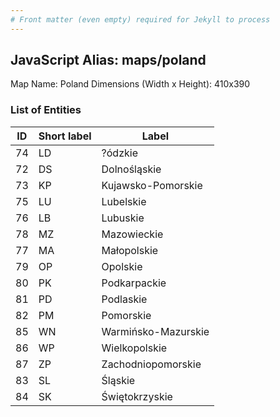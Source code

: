 ```yaml
---
# Front matter (even empty) required for Jekyll to process
---
```


## JavaScript Alias: maps/poland

Map Name: Poland
Dimensions (Width x Height): 410x390





### List of Entities

ID | Short label | Label
---|---|---|
74|LD|?ódzkie
72|DS|Dolnośląskie
73|KP|Kujawsko-Pomorskie
75|LU|Lubelskie
76|LB|Lubuskie
78|MZ|Mazowieckie
77|MA|Małopolskie
79|OP|Opolskie
80|PK|Podkarpackie
81|PD|Podlaskie
82|PM|Pomorskie
85|WN|Warmińsko-Mazurskie
86|WP|Wielkopolskie
87|ZP|Zachodniopomorskie
83|SL|Śląskie
84|SK|Świętokrzyskie

